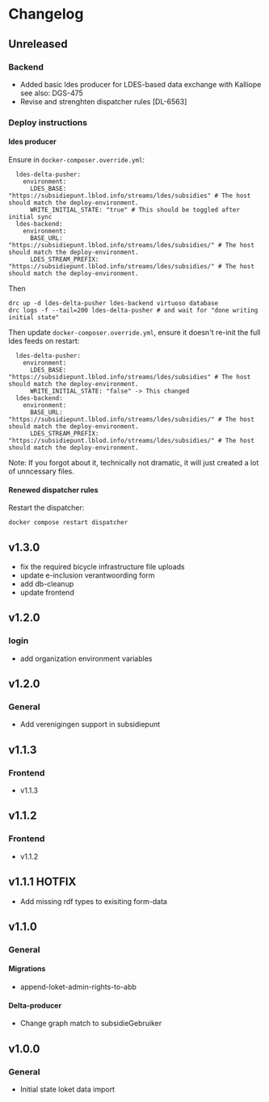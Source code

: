 # Changelog

## Unreleased

### Backend

- Added basic ldes producer for LDES-based data exchange with Kalliope see also: DGS-475
- Revise and strenghten dispatcher rules [DL-6563]

### Deploy instructions

#### ldes producer

Ensure in `docker-composer.override.yml`:

```
  ldes-delta-pusher:
    environment:
      LDES_BASE: "https://subsidiepunt.lblod.info/streams/ldes/subsidies" # The host should match the deploy-environment.
      WRITE_INITIAL_STATE: "true" # This should be toggled after initial sync
  ldes-backend:
    environment:
      BASE_URL: "https://subsidiepunt.lblod.info/streams/ldes/subsidies/" # The host should match the deploy-environment.
      LDES_STREAM_PREFIX: "https://subsidiepunt.lblod.info/streams/ldes/subsidies/" # The host should match the deploy-environment.
```

Then

```
drc up -d ldes-delta-pusher ldes-backend virtuoso database
drc logs -f --tail=200 ldes-delta-pusher # and wait for "done writing initial state"
```

Then update `docker-composer.override.yml`, ensure it doesn't re-init the full ldes feeds on restart:

```
  ldes-delta-pusher:
    environment:
      LDES_BASE: "https://subsidiepunt.lblod.info/streams/ldes/subsidies" # The host should match the deploy-environment.
      WRITE_INITIAL_STATE: "false" -> This changed
  ldes-backend:
    environment:
      BASE_URL: "https://subsidiepunt.lblod.info/streams/ldes/subsidies/" # The host should match the deploy-environment.
      LDES_STREAM_PREFIX: "https://subsidiepunt.lblod.info/streams/ldes/subsidies/" # The host should match the deploy-environment.
```

Note: If you forgot about it, technically not dramatic, it will just created a lot of unncessary files.

#### Renewed dispatcher rules

Restart the dispatcher:

```
docker compose restart dispatcher
```

## v1.3.0
- fix the required bicycle infrastructure file uploads
- update e-inclusion verantwoording form
- add db-cleanup
- update frontend
## v1.2.0
### login
- add organization environment variables
## v1.2.0
### General
- Add verenigingen support in subsidiepunt
## v1.1.3
### Frontend
- v1.1.3
## v1.1.2
### Frontend
- v1.1.2
## v1.1.1 HOTFIX
- Add missing rdf types to exisiting form-data
## v1.1.0
### General
#### Migrations
- append-loket-admin-rights-to-abb
#### Delta-producer
- Change graph match to subsidieGebruiker
## v1.0.0
### General
- Initial state loket data import
